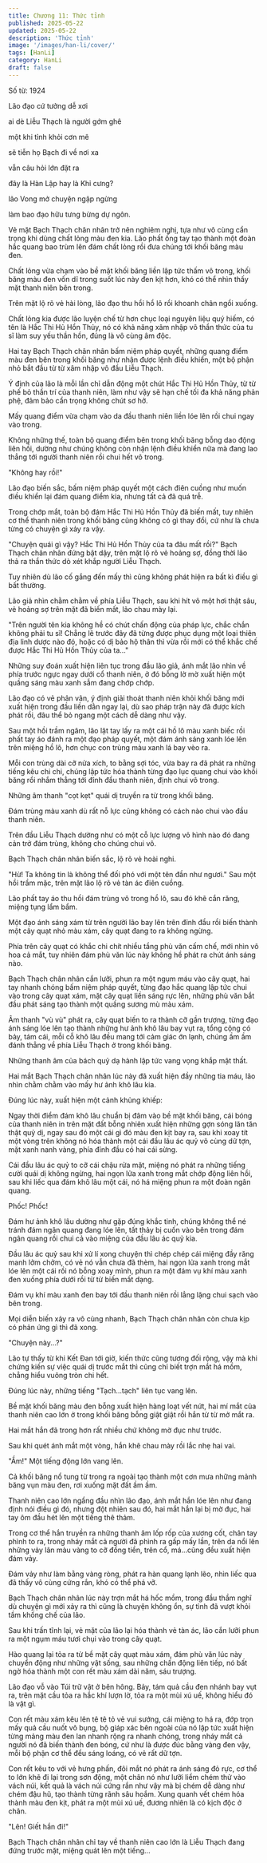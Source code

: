 ```yaml
---
title: Chương 11: Thức tỉnh
published: 2025-05-22
updated: 2025-05-22
description: 'Thức tỉnh'
image: '/images/han-li/cover/'
tags: [HanLi]
category: HanLi
draft: false
---
```


Số từ: 1924 








Lão đạo cứ tưởng dễ xơi

ai dè Liễu Thạch là người gớm ghê

một khi tỉnh khỏi cơn mê

sẽ tiễn họ Bạch đi về nơi xa

vẫn câu hỏi lớn đặt ra

đây là Hàn Lập hay là Khỉ cưng?

lão Vong mở chuyện ngập ngừng

làm bao đạo hữu tưng bừng dự ngôn.





Vẻ mặt Bạch Thạch chân nhân trở nên nghiêm nghị, tựa như vô cùng cẩn trọng khi dùng chất lỏng màu đen kia. Lão phất ống tay tạo thành một đoàn hắc quang bao trùm lên đám chất lỏng rồi đưa chúng tới khối băng màu đen.

Chất lỏng vừa chạm vào bề mặt khối băng liền lập tức thấm vô trong, khối băng màu đen vốn dĩ trong suốt lúc này đen kịt hơn, khó có thể nhìn thấy mặt thanh niên bên trong.

Trên mặt lộ rõ vẻ hài lòng, lão đạo thu hồi hồ lô rồi khoanh chân ngồi xuống.

Chất lỏng kia được lão luyện chế từ hơn chục loại nguyên liệu quý hiếm, có tên là Hắc Thi Hủ Hồn Thủy, nó có khả năng xâm nhập vô thần thức của tu sĩ làm suy yếu thần hồn, đúng là vô cùng âm độc.

Hai tay Bạch Thạch chân nhân bấm niệm pháp quyết, những quang điểm màu đen bên trong khối băng như nhận được lệnh điều khiển, một bộ phận nhỏ bắt đầu từ từ xâm nhập vô đầu Liễu Thạch.

Ý định của lão là mỗi lần chỉ dẫn động một chút Hắc Thi Hủ Hồn Thủy, từ từ phế bỏ thần trí của thanh niên, làm như vậy sẽ hạn chế tối đa khả năng phản phệ, đảm bảo cẩn trọng không chút sơ hở.

Mấy quang điểm vừa chạm vào da đầu thanh niên liền lóe lên rồi chui ngay vào trong.

Không những thế, toàn bộ quang điểm bên trong khối băng bỗng dao động liên hồi, dường như chúng không còn nhận lệnh điều khiển nữa mà đang lao thẳng tới người thanh niên rồi chui hết vô trong.

"Không hay rồi!"

Lão đạo biến sắc, bấm niệm pháp quyết một cách điên cuồng như muốn điều khiển lại đám quang điểm kia, nhưng tất cả đã quá trễ.

Trong chớp mắt, toàn bộ đám Hắc Thi Hủ Hồn Thủy đã biến mất, tuy nhiên cơ thể thanh niên trong khối băng cũng không có gì thay đổi, cứ như là chưa từng có chuyện gì xảy ra vậy.

"Chuyện quái gì vậy? Hắc Thi Hủ Hồn Thủy của ta đâu mất rồi?" Bạch Thạch chân nhân đứng bật dậy, trên mặt lộ rõ vẻ hoảng sợ, đồng thời lão thả ra thần thức dò xét khắp người Liễu Thạch.

Tuy nhiên dù lão cố gắng đến mấy thì cũng không phát hiện ra bất kì điều gì bất thường.

Lão giả nhìn chằm chằm về phía Liễu Thạch, sau khi hít vô một hơi thật sâu, vẻ hoảng sợ trên mặt đã biến mất, lão chau mày lại.

"Trên người tên kia không hề có chút chấn động của pháp lực, chắc chắn không phải tu sĩ! Chẳng lẽ trước đây đã từng được phục dụng một loại thiên địa linh dược nào đó, hoặc có dị bảo hộ thân thì vừa rồi mới có thể khắc chế được Hắc Thi Hủ Hồn Thủy của ta..."

Những suy đoán xuất hiện liên tục trong đầu lão giả, ánh mắt lão nhìn về phía trước ngực ngay dưới cổ thanh niên, ở đó bỗng lờ mờ xuất hiện một quầng sáng màu xanh sẫm đang chớp chớp.

Lão đạo có vẻ phân vân, ý định giải thoát thanh niên khỏi khối băng mới xuất hiện trong đầu liền dằn ngay lại, dù sao pháp trận này đã được kích phát rồi, đâu thể bỏ ngang một cách dễ dàng như vậy.

Sau một hồi trầm ngâm, lão lật tay lấy ra một cái hồ lô màu xanh biếc rồi phất tay áo đánh ra một đạo pháp quyết, một đám ánh sáng xanh lóe lên trên miệng hồ lô, hơn chục con trùng màu xanh lá bay vèo ra.

Mỗi con trùng dài cỡ nửa xích, to bằng sợi tóc, vừa bay ra đã phát ra những tiếng kêu chi chi, chúng lập tức hóa thành từng đạo lục quang chui vào khối băng rồi nhắm thẳng tới đỉnh đầu thanh niên, định chui vô trong.

Những âm thanh "cọt kẹt" quái dị truyền ra từ trong khối băng.

Đám trùng màu xanh dù rất nỗ lực cũng không có cách nào chui vào đầu thanh niên.

Trên đầu Liễu Thạch dường như có một cỗ lực lượng vô hình nào đó đang cản trở đám trùng, không cho chúng chui vô.

Bạch Thạch chân nhân biến sắc, lộ rõ vẻ hoài nghi.

"Hừ! Ta không tin là không thể đối phó với một tên đần như ngươi." Sau một hồi trầm mặc, trên mặt lão lộ rõ vẻ tàn ác điên cuồng.

Lão phất tay áo thu hồi đám trùng vô trong hồ lô, sau đó khẽ cắn răng, miệng tụng lẩm bẩm.

Một đạo ánh sáng xám từ trên người lão bay lên trên đỉnh đầu rồi biến thành một cây quạt nhỏ màu xám, cây quạt đang to ra không ngừng.

Phía trên cây quạt có khắc chi chít nhiều tầng phù văn cấm chế, mới nhìn vô hoa cả mắt, tuy nhiên đám phù văn lúc này không hề phát ra chút ánh sáng nào.

Bạch Thạch chân nhân cắn lưỡi, phun ra một ngụm máu vào cây quạt, hai tay nhanh chóng bấm niệm pháp quyết, từng đạo hắc quang lập tức chui vào trong cây quạt xám, mặt cây quạt liền sáng rực lên, những phù văn bắt đầu phát sáng tạo thành một quầng sương mù màu xám.

Âm thanh "vù vù" phát ra, cây quạt biến to ra thành cỡ gần trượng, từng đạo ánh sáng lóe lên tạo thành những hư ảnh khô lâu bay vụt ra, tổng cộng có bảy, tám cái, mỗi cỗ khô lâu đều mang tới cảm giác ớn lạnh, chúng ầm ầm đánh thẳng về phía Liễu Thạch ở trong khối băng.

Những thanh âm của bách quỷ dạ hành lập tức vang vọng khắp mật thất.

Hai mắt Bạch Thạch chân nhân lúc này đã xuất hiện đầy những tia máu, lão nhìn chằm chằm vào mấy hư ảnh khô lâu kia.

Đúng lúc này, xuất hiện một cảnh khủng khiếp:

Ngay thời điểm đám khô lâu chuẩn bị đâm vào bề mặt khối băng, cái bóng của thanh niên in trên mặt đất bỗng nhiên xuất hiện những gợn sóng lăn tăn thật quỷ dị, ngay sau đó một cái gì đó màu đen kịt bay ra, sau khi xoay tít một vòng trên không nó hóa thành một cái đầu lâu ác quỷ vô cùng dữ tợn, mặt xanh nanh vàng, phía đỉnh đầu có hai cái sừng.

Cái đầu lâu ác quỷ to cỡ cái chậu rửa mặt, miệng nó phát ra những tiếng cười quái dị không ngừng, hai ngọn lửa xanh trong mắt chớp động liên hồi, sau khi liếc qua đám khô lâu một cái, nó há miệng phun ra một đoàn ngân quang.

Phốc! Phốc!

Đám hư ảnh khô lâu dường như gặp đúng khắc tinh, chúng không thể né tránh đám ngân quang đang lóe lên, tất thảy bị cuốn vào bên trong đám ngân quang rồi chui cả vào miệng của đầu lâu ác quỷ kia.

Đầu lâu ác quỷ sau khi xử lí xong chuyện thì chép chép cái miệng đầy răng manh lởm chởm, có vẻ nó vẫn chưa đã thèm, hai ngọn lửa xanh trong mắt lóe lên một cái rồi nó bỗng xoay mình, phun ra một đám vụ khí màu xanh đen xuống phía dưới rồi từ từ biến mất dạng.

Đám vụ khí màu xanh đen bay tới đầu thanh niên rồi lẳng lặng chui sạch vào bên trong.

Mọi diễn biến xảy ra vô cùng nhanh, Bạch Thạch chân nhân còn chưa kịp có phản ứng gì thì đã xong.

"Chuyện này...?"

Lão tự thấy từ khi Kết Đan tới giờ, kiến thức cũng tương đối rộng, vậy mà khi chứng kiến sự việc quái dị trước mắt thì cũng chỉ biết trợn mắt há mồm, chẳng hiểu vuông tròn chi hết.

Đúng lúc này, những tiếng "Tạch...tạch" liên tục vang lên.

Bề mặt khối băng màu đen bỗng xuất hiện hàng loạt vết nứt, hai mí mắt của thanh niên cao lớn ở trong khối băng bỗng giật giật rồi hắn từ từ mở mắt ra.

Hai mắt hắn đã trong hơn rất nhiều chứ không mờ đục như trước.

Sau khi quét ánh mắt một vòng, hắn khẽ chau mày rồi lắc nhẹ hai vai.

"Ầm!" Một tiếng động lớn vang lên.

Cả khối băng nổ tung từ trong ra ngoài tạo thành một cơn mưa những mảnh băng vụn màu đen, rơi xuống mặt đất ầm ầm.

Thanh niên cao lớn ngẩng đầu nhìn lão đạo, ánh mắt hắn lóe lên như đang định nói điều gì đó, nhưng đột nhiên sau đó, hai mắt hắn lại bị mờ đục, hai tay ôm đầu hét lên một tiếng thê thảm.

Trong cơ thể hắn truyền ra những thanh âm lốp rốp của xương cốt, chân tay phình to ra, trong nháy mắt cả người đã phình ra gấp mấy lần, trên da nổi lên những vảy lân màu vàng to cỡ đồng tiền, trên cổ, má...cũng đều xuất hiện đám vảy.

Đám vảy như làm bằng vàng ròng, phát ra hàn quang lạnh lẽo, nhìn liếc qua đã thấy vô cùng cứng rắn, khó có thể phá vỡ.

Bạch Thạch chân nhân lúc này trợn mắt há hốc mồm, trong đầu thầm nghĩ dù chuyện gì mới xảy ra thì cũng là chuyện không ổn, sự tình đã vượt khỏi tầm khống chế của lão.

Sau khi trấn tĩnh lại, vẻ mặt của lão lại hóa thành vẻ tàn ác, lão cắn lưỡi phun ra một ngụm máu tươi chụi vào trong cây quạt.

Hào quang lại tỏa ra từ bề mặt cây quạt màu xám, đám phù văn lúc này chuyển động như những vật sống, sau những chấn động liên tiếp, nó bất ngờ hóa thành một con rết màu xám dài năm, sáu trượng.

Lão đạo vỗ vào Túi trữ vật ở bên hông. Bảy, tám quả cầu đen nhánh bay vụt ra, trên mặt cầu tỏa ra hắc khí lượn lờ, tỏa ra một mùi xú uế, không hiểu đó là vật gì.

Con rết màu xám kêu lên tê tê tỏ vẻ vui sướng, cái miệng to há ra, đớp trọn mấy quả cầu nuốt vô bụng, bộ giáp xác bên ngoài của nó lập tức xuất hiện từng mảng màu đen lan nhanh rộng ra nhanh chóng, trong nháy mắt cả người nó đã biến thành đen bóng, cứ như là được đúc bằng vàng đen vậy, mỗi bộ phận cơ thể đều sáng loáng, có vẻ rất dữ tợn.

Con rết kêu to với vẻ hưng phấn, đôi mắt nó phát ra ánh sáng đỏ rực, cơ thể to lớn khẽ đi lại trong sơn động, một chân nó như lưỡi liềm chém thử vào vách núi, kết quả là vách núi cứng rắn như vậy mà bị chém dễ dàng như chém đậu hũ, tạo thành từng rãnh sâu hoắm. Xung quanh vết chém hóa thành màu đen kịt, phát ra một mùi xú uế, đương nhiên là có kịch độc ở chân.

"Lên! Giết hắn đi!"

Bạch Thạch chân nhân chỉ tay về thanh niên cao lớn là Liễu Thạch đang đứng trước mặt, miệng quát lên một tiếng...

